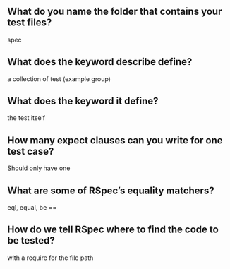 ## What do you name the folder that contains your test files?
spec

## What does the keyword describe define?
a collection of test (example group)

## What does the keyword it define?
the test itself

## How many expect clauses can you write for one test case?
Should only have one

## What are some of RSpec’s equality matchers?
eql, equal, be ==

## How do we tell RSpec where to find the code to be tested?
with a require for the file path